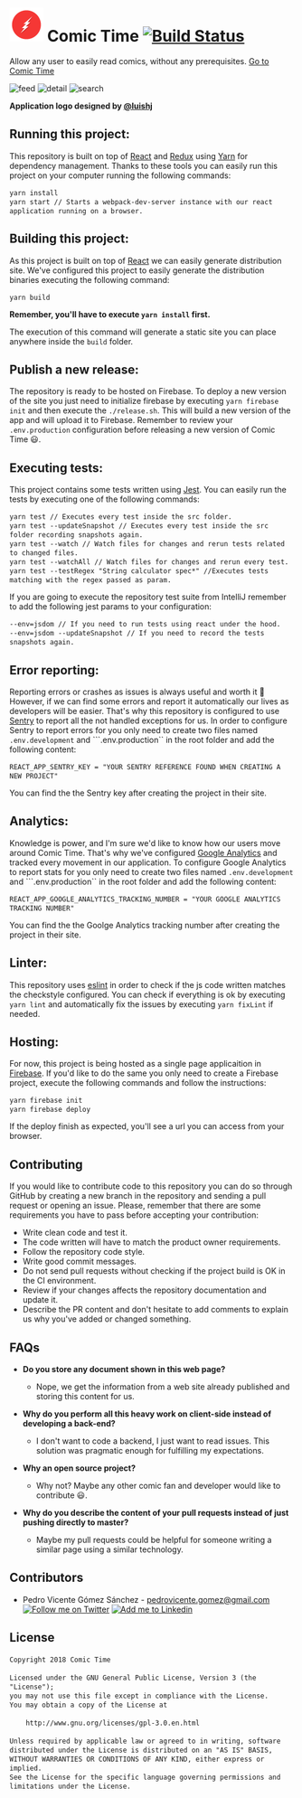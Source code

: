 # <img alt="Buzz" src="./art/logo.svg" height="60" width="60"/> Comic Time [![Build Status](https://travis-ci.org/ComicTime/ComicTime.svg?branch=master)](https://travis-ci.org/ComicTime/ComicTime)

Allow any user to easily read comics, without any prerequisites. [Go to Comic Time](https://comictime.app)

![feed](./art/screencasts/feed.gif)
![detail](./art/screencasts/detail.gif)
![search](./art/screencasts/search.gif)


**Application logo designed by [@luishj](https://twitter.com/luishj)**

## Running this project:

This repository is built on top of [React](https://reactjs.org/) and [Redux](https://redux.js.org/advanced/middleware) using [Yarn](https://yarnpkg.com/en/) for dependency management. Thanks to these tools you can easily run this project on your computer running the following commands:

```
yarn install
yarn start // Starts a webpack-dev-server instance with our react application running on a browser.
```

## Building this project:

As this project is built on top of [React](https://reactjs.org/) we can easily generate distribution site. We've configured this project to easily generate the distribution binaries executing the following command:

```
yarn build
```

**Remember, you'll have to execute ``yarn install`` first.**

The execution of this command will generate a static site you can place anywhere inside the ``build`` folder.

## Publish a new release:

The repository is ready to be hosted on Firebase. To deploy a new version of the site you just need to initialize firebase by executing ``yarn firebase init`` and then execute the ``./release.sh``. This will build a new version of the app and will upload it to Firebase. Remember to review your ``.env.production`` configuration before releasing a new version of Comic Time :smiley:.

## Executing tests:

This project contains some tests written using [Jest](https://facebook.github.io/jest/). You can easily run the tests by executing one of the following commands:

```
yarn test // Executes every test inside the src folder.
yarn test --updateSnapshot // Executes every test inside the src folder recording snapshots again.
yarn test --watch // Watch files for changes and rerun tests related to changed files.
yarn test --watchAll // Watch files for changes and rerun every test.
yarn test --testRegex "String calculator spec*" //Executes tests matching with the regex passed as param.
```

If you are going to execute the repository test suite from IntelliJ remember to add the following jest params to your configuration:

```
--env=jsdom // If you need to run tests using react under the hood.
--env=jsdom --updateSnapshot // If you need to record the tests snapshots again.
```

## Error reporting:

Reporting errors or crashes as issues is always useful and worth it :bug: However, if we can find some errors and report it automatically our lives as developers will be easier. That's why this repository is configured to use [Sentry](https://sentry.io/) to report all the not handled exceptions for us. In order to configure Sentry to report errors for you only need to create two files named ``.env.development`` and ```.env.production`` in the root folder and add the following content:

```
REACT_APP_SENTRY_KEY = "YOUR SENTRY REFERENCE FOUND WHEN CREATING A NEW PROJECT"
```

You can find the the Sentry key after creating the project in their site.

## Analytics:

Knowledge is power, and I'm sure we'd like to know how our users move around Comic Time. That's why we've configured [Google Analytics](https://analytics.google.com) and tracked every movement in our application. To configure Google Analytics to report stats for you only need to create two files named ``.env.development`` and ```.env.production`` in the root folder and add the following content:

```
REACT_APP_GOOGLE_ANALYTICS_TRACKING_NUMBER = "YOUR GOOGLE ANALYTICS TRACKING NUMBER"
```

You can find the the Goolge Analytics tracking number after creating the project in their site.

## Linter:

This repository uses [eslint](https://eslint.org/) in order to check if the js code written matches the checkstyle configured. You can check if everything is ok by executing ``yarn lint`` and automatically fix the issues by executing ``yarn fixLint`` if needed.

## Hosting:

For now, this project is being hosted as a single page applicaition in [Firebase](https://firebase.google.com/docs/hosting). If you'd like to do the same you only need to create a Firebase project, execute the following commands and follow the instructions:

```
yarn firebase init
yarn firebase deploy
```

If the deploy finish as expected, you'll see a url you can access from your browser.

## Contributing

If you would like to contribute code to this repository you can do so through GitHub by creating a new branch in the repository and sending a pull request or opening an issue. Please, remember that there are some requirements you have to pass before accepting your contribution:

* Write clean code and test it.
* The code written will have to match the product owner requirements.
* Follow the repository code style.
* Write good commit messages.
* Do not send pull requests without checking if the project build is OK in the CI environment.
* Review if your changes affects the repository documentation and update it.
* Describe the PR content and don't hesitate to add comments to explain us why you've added or changed something.

## FAQs

* **Do you store any document shown in this web page?**
    * Nope, we get the information from a web site already published and storing this content for us.

* **Why do you perform all this heavy work on client-side instead of developing a back-end?**
    * I don't want to code a backend, I just want to read issues. This solution was pragmatic enough for fulfilling my expectations.

* **Why an open source project?**
    * Why not? Maybe any other comic fan and developer would like to contribute :smiley:.

* **Why do you describe the content of your pull requests instead of just pushing directly to master?**
    * Maybe my pull requests could be helpful for someone writing a similar page using a similar technology.

## Contributors

* Pedro Vicente Gómez Sánchez - <pedrovicente.gomez@gmail.com> <a href="https://twitter.com/pedro_g_s"><img alt="Follow me on Twitter" src="https://image.freepik.com/iconos-gratis/twitter-logo_318-40209.jpg" height="20" width="20"/></a> <a href="https://es.linkedin.com/in/pedrovgs"><img alt="Add me to Linkedin" src="https://image.freepik.com/iconos-gratis/boton-del-logotipo-linkedin_318-84979.png" height="20" width="20"/></a>

## License

    Copyright 2018 Comic Time

    Licensed under the GNU General Public License, Version 3 (the "License");
    you may not use this file except in compliance with the License.
    You may obtain a copy of the License at

        http://www.gnu.org/licenses/gpl-3.0.en.html

    Unless required by applicable law or agreed to in writing, software
    distributed under the License is distributed on an "AS IS" BASIS,
    WITHOUT WARRANTIES OR CONDITIONS OF ANY KIND, either express or implied.
    See the License for the specific language governing permissions and
    limitations under the License.
